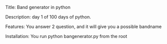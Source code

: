 Title: Band generator in python

Description: day 1 of 100 days of python.

Features: You answer 2 question, and it will give you a possible bandname

Installation: You run python bangenerator.py from the root